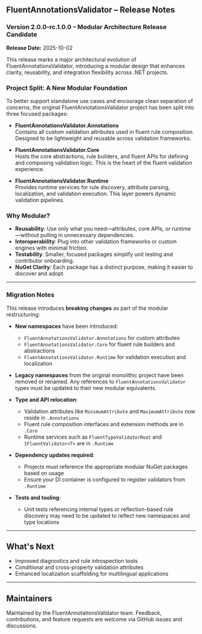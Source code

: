 ﻿## FluentAnnotationsValidator – Release Notes

### Version 2.0.0-rc.1.0.0 – Modular Architecture Release Candidate

**Release Date:** 2025-10-02

This release marks a major architectural evolution of FluentAnnotationsValidator, introducing a modular design that enhances clarity, reusability, and integration flexibility across .NET projects.

### Project Split: A New Modular Foundation

To better support standalone use cases and encourage clean separation of concerns, the original FluentAnnotationsValidator project has been split into three focused packages:

- **FluentAnnotationsValidator.Annotations**  
  Contains all custom validation attributes used in fluent rule composition. Designed to be lightweight and reusable across validation frameworks.

- **FluentAnnotationsValidator.Core**  
  Hosts the core abstractions, rule builders, and fluent APIs for defining and composing validation logic. This is the heart of the fluent validation experience.

- **FluentAnnotationsValidator.Runtime**  
  Provides runtime services for rule discovery, attribute parsing, localization, and validation execution. This layer powers dynamic validation pipelines.

### Why Modular?

- **Reusability**: Use only what you need—attributes, core APIs, or runtime—without pulling in unnecessary dependencies.
- **Interoperability**: Plug into other validation frameworks or custom engines with minimal friction.
- **Testability**: Smaller, focused packages simplify unit testing and contributor onboarding.
- **NuGet Clarity**: Each package has a distinct purpose, making it easier to discover and adopt.

---

### Migration Notes

This release introduces **breaking changes** as part of the modular restructuring:

- **New namespaces** have been introduced:
  - `FluentAnnotationsValidator.Annotations` for custom attributes
  - `FluentAnnotationsValidator.Core` for fluent rule builders and abstractions
  - `FluentAnnotationsValidator.Runtime` for validation execution and localization

- **Legacy namespaces** from the original monolithic project have been removed or renamed. Any references to `FluentAnnotationsValidator` types must be updated to their new modular equivalents.

- **Type and API relocation**:
  - Validation attributes like `MinimumAttribute` and `MaximumAttribute` now reside in `.Annotations`
  - Fluent rule composition interfaces and extension methods are in `.Core`
  - Runtime services such as `FluentTypeValidatorRoot` and `IFluentValidator<T>` are in `.Runtime`

- **Dependency updates required**:
  - Projects must reference the appropriate modular NuGet packages based on usage
  - Ensure your DI container is configured to register validators from `.Runtime`

- **Tests and tooling**:
  - Unit tests referencing internal types or reflection-based rule discovery may need to be updated to reflect new namespaces and type locations

---

## What's Next

- Improved diagnostics and rule introspection tools
- Conditional and cross-property validation attributes
- Enhanced localization scaffolding for multilingual applications

---

## Maintainers

Maintained by the FluentAnnotationsValidator team. Feedback, contributions, and feature requests are welcome via GitHub issues and discussions.